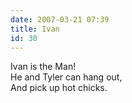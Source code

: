 ```yaml
---
date: 2007-03-21 07:39
title: Ivan
id: 30
---
```

Ivan is the Man!<br>
He and Tyler can hang out,<br>
And pick up hot chicks.
